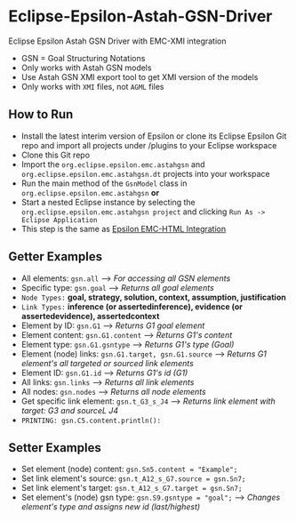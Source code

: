 # Eclipse-Epsilon-Astah-GSN-Driver
Eclipse Epsilon Astah GSN Driver with EMC-XMI integration

* GSN = Goal Structuring Notations
* Only works with Astah GSN models
* Use Astah GSN XMI export tool to get XMI version of the models
* Only works with `XMI` files, not `AGML` files

## How to Run
* Install the latest interim version of Epsilon or clone its Eclipse Epsilon Git repo and import all projects under /plugins to your Eclipse workspace
* Clone this Git repo
* Import the `org.eclipse.epsilon.emc.astahgsn` and `org.eclipse.epsilon.emc.astahgsn.dt` projects into your workspace
* Run the main method of the `GsnModel` class in `org.eclipse.epsilon.emc.astahgsn` **or**
* Start a nested Eclipse instance by selecting the `org.eclipse.epsilon.emc.astahgsn project` and clicking `Run As -> Eclipse Application`
* This step is the same as [Epsilon EMC-HTML Integration](https://github.com/epsilonlabs/emc-html)

## Getter Examples

* All elements: `gsn.all` --> *For accessing all GSN elements*
* Specific type: `gsn.goal` --> *Returns all goal elements*
* `Node Types:` **goal, strategy, solution, context, assumption, justification**
* `Link Types:` **inference (or assertedinference), evidence (or assertedevidence), assertedcontext**
* Element by ID: `gsn.G1` --> *Returns G1 goal element*
* Element content: `gsn.G1.content` --> *Returns G1's content*
* Element type: `gsn.G1.gsntype` --> *Returns G1's type (Goal)*
* Element (node) links: `gsn.G1.target, gsn.G1.source` --> *Returns G1 element's all targeted or sourced link elements*
* Element ID: `gsn.G1.id` --> *Returns G1's id (G1)*
* All links: `gsn.links` --> *Returns all link elements*
* All nodes: `gsn.nodes` --> *Returns all node elements*
* Get specific link element: `gsn.t_G3_s_J4` --> *Returns link element with target: G3 and sourceL J4*
* `PRINTING: gsn.C5.content.println():`

## Setter Examples

* Set element (node) content: `gsn.Sn5.content = "Example";`
* Set link element's source: `gsn.t_A12_s_G7.source = gsn.Sn7;`
* Set link element's target: `gsn.t_A12_s_G7.target = gsn.Sn7;`
* Set element's (node) gsn type: `gsn.S9.gsntype = "goal";` --> *Changes element's type and assigns new id (last/highest)*
